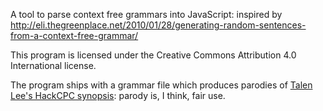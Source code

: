 A tool to parse context free grammars into JavaScript: inspired by http://eli.thegreenplace.net/2010/01/28/generating-random-sentences-from-a-context-free-grammar/

This program is licensed under the Creative Commons Attribution 4.0 International license.

The program ships with a grammar file which produces parodies of [Talen Lee's HackCPC synopsis](http://press.arts-eclectic.com/twitter-fanfiction/): parody is, I think, fair use.
